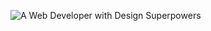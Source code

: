![A Web Developer with Design Superpowers](https://github.com/user-attachments/assets/ffcf9c62-8f97-4b4a-8f65-fb5d8fd5c841)
